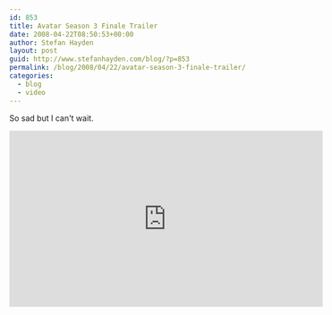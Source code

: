 ```yaml
---
id: 853
title: Avatar Season 3 Finale Trailer
date: 2008-04-22T08:50:53+00:00
author: Stefan Hayden
layout: post
guid: http://www.stefanhayden.com/blog/?p=853
permalink: /blog/2008/04/22/avatar-season-3-finale-trailer/
categories:
  - blog
  - video
---
```

So sad but I can't wait.  

<iframe width="560" height="315" src="http://www.youtube.com/embed/W4oqXSQferc&hl=en" title="YouTube video player" frameborder="0" allow="accelerometer; autoplay; clipboard-write; encrypted-media; gyroscope; picture-in-picture" allowfullscreen></iframe>